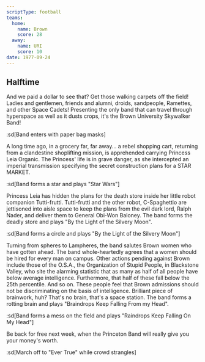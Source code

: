 ```yaml
---
scriptType: football
teams:
  home:
    name: Brown
    score: 28
  away:
    name: URI
    score: 10
date: 1977-09-24
---
```


## Halftime

And we paid a dollar to see that? Get those walking carpets off the field! Ladies and gentlemen, friends and alumni, droids, sandpeople, Ramettes, and other Space Cadets! Presenting the only band that can travel through hyperspace as well as it dusts crops, it's the Brown University Skywalker Band!

:sd[Band enters with paper bag masks]

A long time ago, in a grocery far, far away... a rebel shopping cart, returning from a clandestine shoplifting mission, is apprehended carrying Princess Leia Organic. The Princess' life is in grave danger, as she intercepted an imperial transmission specifying the secret construction plans for a STAR MARKET.

:sd[Band forms a star and plays "Star Wars"]

Princess Leia has hidden the plans for the death store inside her little robot companion Tutti-frutti. Tutti-frutti and the other robot, C-Spaghettio are jettisoned into aisle space to keep the plans from the evil dark lord, Ralph Nader, and deliver them to General Obi-Won Baloney. The band forms the deadly store and plays "By the Light of the Silvery Moon".

:sd[Band forms a circle and plays "By the Light of the Silvery Moon"]

Turning from spheres to Lampheres, the band salutes Brown women who have gotten ahead. The band whole-heartedly agrees that a women should be hired for every man on campus. Other actions pending against Brown include those of the O.S.A., the Organization of Stupid People, in Blackstone Valley, who site the alarming statistic that as many as half of all people have below average intelligence. Furthermore, that half of these fall below the 25th percentile. And so on. These people feel that Brown admissions should not be discriminating on the basis of intelligence. Brilliant piece of brainwork, huh? That's no brain, that's a space station. The band forms a rotting brain and plays "Braindrops Keep Falling From my Head".

:sd[Band forms a mess on the field and plays "Raindrops Keep Falling On My Head"]

Be back for free next week, when the Princeton Band will really give you your money's worth.

:sd[March off to "Ever True" while crowd strangles]

